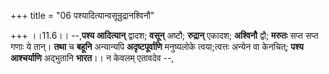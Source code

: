 +++
title = "06 पश्यादित्यान्वसून्रुद्रानश्विनौ"

+++
।।11.6।। --,**पश्य आदित्यान्** द्वादश; **वसून्** अष्टौ; **रुद्रान्**
एकादश; **अश्विनौ** द्वौ; **मरुतः** सप्त सप्त गणाः ये तान्। **तथा** च
**बहूनि** अन्यान्यपि **अदृष्टपूर्वाणि** मनुष्यलोके त्वया;त्वत्तः अन्येन
वा केनचित्; **पश्य आश्चर्याणि** अद्भुतानि **भारत**।। न केवलम् एतावदेव --,
